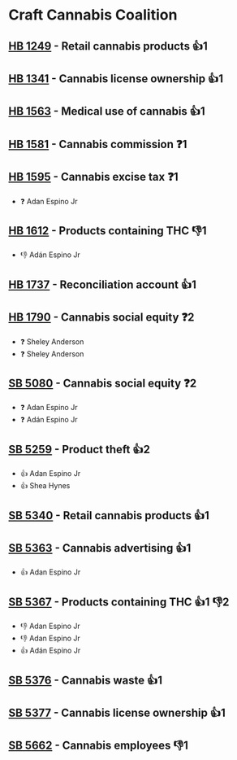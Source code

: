 # Craft Cannabis Coalition

## [HB 1249](/bill/2023-24/hb/1249/) - Retail cannabis products 👍1  

## [HB 1341](/bill/2023-24/hb/1341/) - Cannabis license ownership 👍1  

## [HB 1563](/bill/2023-24/hb/1563/) - Medical use of cannabis 👍1  

## [HB 1581](/bill/2023-24/hb/1581/) - Cannabis commission   ❓1

## [HB 1595](/bill/2023-24/hb/1595/) - Cannabis excise tax   ❓1
* ❓ Adan Espino Jr

## [HB 1612](/bill/2023-24/hb/1612/) - Products containing THC  👎1 
* 👎 Adán Espino Jr

## [HB 1737](/bill/2023-24/hb/1737/) - Reconciliation account 👍1  

## [HB 1790](/bill/2023-24/hb/1790/) - Cannabis social equity   ❓2
* ❓ Sheley Anderson
* ❓ Sheley Anderson

## [SB 5080](/bill/2023-24/sb/5080/) - Cannabis social equity   ❓2
* ❓ Adan Espino Jr
* ❓ Adán Espino Jr

## [SB 5259](/bill/2023-24/sb/5259/) - Product theft 👍2  
* 👍 Adan Espino Jr
* 👍 Shea Hynes

## [SB 5340](/bill/2023-24/sb/5340/) - Retail cannabis products 👍1  

## [SB 5363](/bill/2023-24/sb/5363/) - Cannabis advertising 👍1  
* 👍 Adan Espino Jr

## [SB 5367](/bill/2023-24/sb/5367/) - Products containing THC 👍1 👎2 
* 👎 Adan Espino Jr
* 👎 Adan Espino Jr
* 👍 Adán Espino Jr

## [SB 5376](/bill/2023-24/sb/5376/) - Cannabis waste 👍1  

## [SB 5377](/bill/2023-24/sb/5377/) - Cannabis license ownership 👍1  

## [SB 5662](/bill/2023-24/sb/5662/) - Cannabis employees  👎1 